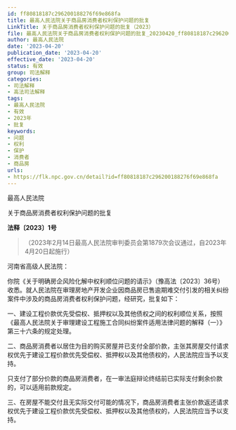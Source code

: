 ```yaml
---
id: ff80818187c296200188276f69e868fa
title: 最高人民法院关于商品房消费者权利保护问题的批复
LinkTitle: 关于商品房消费者权利保护问题的批复（2023）
file: 最高人民法院关于商品房消费者权利保护问题的批复_20230420_ff80818187c296200188276f69e868fa.docx
author: 最高人民法院
date: '2023-04-20'
publication_date: '2023-04-20'
effective_date: '2023-04-20'
status: 有效
group: 司法解释
categories:
- 司法解释
- 高法司法解释
tags:
- 最高人民法院
- 有效
- 2023年
- 批复
keywords:
- 问题
- 权利
- 保护
- 消费者
- 商品房
urls:
- https://flk.npc.gov.cn/detail?id=ff80818187c296200188276f69e868fa
---
```


最高人民法院

关于商品房消费者权利保护问题的批复

**法释〔2023〕1号**

> （2023年2月14日最高人民法院审判委员会第1879次会议通过，自2023年4月20日起施行）

河南省高级人民法院：

你院《关于明确房企风险化解中权利顺位问题的请示》（豫高法〔2023〕36号）收悉。就人民法院在审理房地产开发企业因商品房已售逾期难交付引发的相关纠纷案件中涉及的商品房消费者权利保护问题，经研究，批复如下：

一、建设工程价款优先受偿权、抵押权以及其他债权之间的权利顺位关系，按照《最高人民法院关于审理建设工程施工合同纠纷案件适用法律问题的解释（一）》第三十六条的规定处理。

二、商品房消费者以居住为目的购买房屋并已支付全部价款，主张其房屋交付请求权优先于建设工程价款优先受偿权、抵押权以及其他债权的，人民法院应当予以支持。

只支付了部分价款的商品房消费者，在一审法庭辩论终结前已实际支付剩余价款的，可以适用前款规定。

三、在房屋不能交付且无实际交付可能的情况下，商品房消费者主张价款返还请求权优先于建设工程价款优先受偿权、抵押权以及其他债权的，人民法院应当予以支持。
